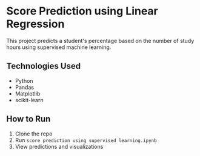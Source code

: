 # Score Prediction using Linear Regression

This project predicts a student's percentage based on the number of study hours using supervised machine learning.

## Technologies Used
- Python
- Pandas
- Matplotlib
- scikit-learn

## How to Run
1. Clone the repo
2. Run `score prediction using supervised learning.ipynb`
3. View predictions and visualizations
